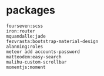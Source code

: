 # packages
    fourseven:scss
    iron:router
    mquandalle:jade
    fezvrasta:bootstrap-material-design
    alanning:roles
    meteor add accounts-password
    matteodem:easy-search
    malihu-custom-scrollbar
    momentjs:moment
